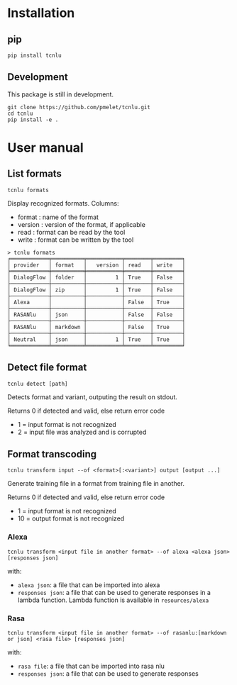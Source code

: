 # Installation
## pip

    pip install tcnlu

## Development

This package is still in development.

    git clone https://github.com/pmelet/tcnlu.git
    cd tcnlu
    pip install -e .

# User manual

## List formats

    tcnlu formats

Display recognized formats. Columns:

 - format  : name of the format
 - version : version of the format, if applicable
 - read    : format can be read by the tool
 - write   : format can be written by the tool

```
> tcnlu formats
╒════════════╤══════════╤═══════════╤════════╤═════════╕
│ provider   │ format   │   version │ read   │ write   │
╞════════════╪══════════╪═══════════╪════════╪═════════╡
│ DialogFlow │ folder   │         1 │ True   │ False   │
├────────────┼──────────┼───────────┼────────┼─────────┤
│ DialogFlow │ zip      │         1 │ True   │ False   │
├────────────┼──────────┼───────────┼────────┼─────────┤
│ Alexa      │          │           │ False  │ True    │
├────────────┼──────────┼───────────┼────────┼─────────┤
│ RASANlu    │ json     │           │ False  │ False   │
├────────────┼──────────┼───────────┼────────┼─────────┤
│ RASANlu    │ markdown │           │ False  │ True    │
├────────────┼──────────┼───────────┼────────┼─────────┤
│ Neutral    │ json     │         1 │ True   │ True    │
╘════════════╧══════════╧═══════════╧════════╧═════════╛
```

## Detect file format
    tcnlu detect [path]

Detects format and variant, outputing the result on stdout.

Returns 0 if detected and valid, else return error code

 - 1 = input format is not recognized
 - 2 = input file was analyzed and is corrupted

## Format transcoding
    tcnlu transform input --of <format>[:<variant>] output [output ...]

Generate training file in a format from training file in another.

Returns 0 if detected and valid, else return error code

 - 1 = input format is not recognized
 - 10 = output format is not recognized

### Alexa

    tcnlu transform <input file in another format> --of alexa <alexa json> [responses json]
with:

 - `alexa json`: a file that can be imported into alexa
 - `responses json`: a file that can be used to generate responses in a lambda function. Lambda function is available in `resources/alexa`

 ### Rasa

    tcnlu transform <input file in another format> --of rasanlu:[markdown or json] <rasa file> [responses json]
with:

 - `rasa file`: a file that can be imported into rasa nlu
 - `responses json`: a file that can be used to generate responses